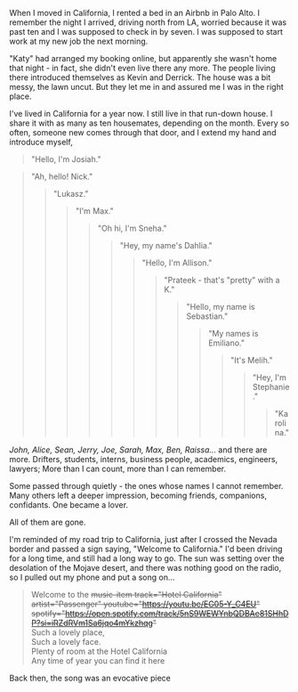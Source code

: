 

When I moved in California, I rented a bed in an Airbnb in Palo Alto. I remember the night I arrived, driving north from LA, worried because it was past ten and I was supposed to check in by seven. I was supposed to start work at my new job the next morning.

"Katy" had arranged my booking online, but apparently she wasn't home that night - in fact, she didn't even live there any more. The people living there introduced themselves as Kevin and Derrick. The house was a bit messy, the lawn uncut. But they let me in and assured me I was in the right place.

I've lived in California for a year now. I still live in that run-down house. I share it with as many as ten housemates, depending on the month. Every so often, someone new comes through that door, and I extend my hand and introduce myself,

> "Hello, I'm Josiah."

> "Ah, hello! Nick."
>> "Lukasz."  
>>> "I'm Max."  
>>>> "Oh hi, I'm Sneha."  
>>>>> "Hey, my name's Dahlia."  
>>>>>> "Hello, I'm Allison."  
>>>>>>> "Prateek - that's "pretty" with a K."  
>>>>>>>> "Hello, my name is Sebastian."  
>>>>>>>>> "My names is Emiliano."  
>>>>>>>>>> "It's Melih."  
>>>>>>>>>>> "Hey, I'm Stephanie."  
>>>>>>>>>>>> "Karolina."  

_John, Alice, Sean, Jerry, Joe, Sarah, Max, Ben, Raissa..._ and there are more. Drifters, students, interns, business people, academics, engineers, lawyers; More than I can count, more than I can remember.

Some passed through quietly - the ones whose names I cannot remember. Many others left a deeper impression, becoming friends, companions, confidants. One became a lover.

All of them are gone.

I'm reminded of my road trip to California, just after I crossed the Nevada border and passed a sign saying, "Welcome to California." I'd been driving for a long time, and still had a long way to go. The sun was setting over the desolation of the Mojave desert, and there was nothing good on the radio, so I pulled out my phone and put a song on...

> Welcome to the ~~music-item track="Hotel California" artist="Passenger" youtube="https://youtu.be/EG05-Y_C4EU" spotify="https://open.spotify.com/track/5nS9WEWYnbQDBAe81SHhDP?si=iRZdRVm1Sa6jqo4mYkzhqg"~~  
> Such a lovely place,  
> Such a lovely face.  
> Plenty of room at the Hotel California  
> Any time of year you can find it here  

Back then, the song was an evocative piece 